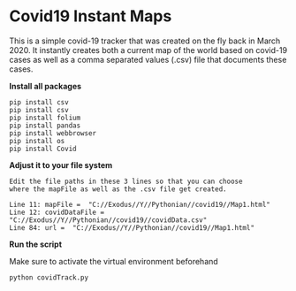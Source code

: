 # Covid19 Instant Maps

This is a simple covid-19 tracker that was created on the fly back in March 2020.
It instantly creates both a current map of the world based on covid-19 cases 
as well as a comma separated values (.csv) file that documents
these cases.

**Install all packages**

```
pip install csv
pip install csv
pip install folium
pip install pandas
pip install webbrowser
pip install os
pip install Covid
```

**Adjust it to your file system**

```
Edit the file paths in these 3 lines so that you can choose 
where the mapFile as well as the .csv file get created.

Line 11: mapFile =  "C://Exodus//Y//Pythonian//covid19//Map1.html"
Line 12: covidDataFile = "C://Exodus//Y//Pythonian//covid19//covidData.csv"
Line 84: url =  "C://Exodus//Y//Pythonian//covid19//Map1.html"
```

**Run the script**

Make sure to activate the virtual environment beforehand

```
python covidTrack.py
```
